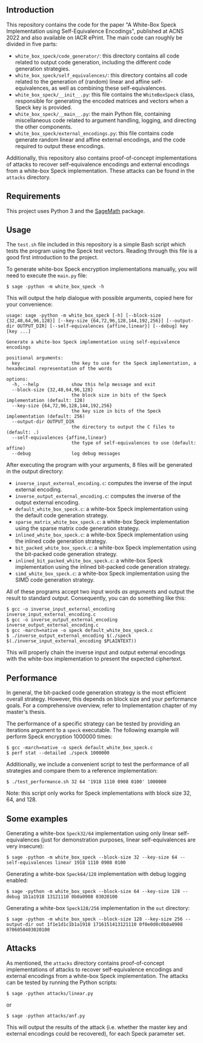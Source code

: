 ## Introduction 
This repository contains the code for the paper "A White-Box Speck Implementation using Self-Equivalence Encodings", published at ACNS 2022 and also available on IACR ePrint. The main code can roughly be divided in five parts:
* `white_box_speck/code_generator/`: this directory contains all code related to output code generation, including the different code generation strategies.
* `white_box_speck/self_equivalences/`: this directory contains all code related to the generation of (random) linear and affine self-equivalences, as well as combining these self-equivalences.
* `white_box_speck/__init__.py`: this file contains the `WhiteBoxSpeck` class, responsible for generating the encoded matrices and vectors when a Speck key is provided.
* `white_box_speck/__main__.py`: the main Python file, containing miscellaneous code related to argument handling, logging, and directing the other components.
* `white_box_speck/external_encodings.py`: this file contains code generate random linear and affine external encodings, and the code required to output these encodings.

Additionally, this repository also contains proof-of-concept implementations of attacks to recover self-equivalence encodings and external encodings from a white-box Speck implementation. These attacks can be found in the `attacks` directory.

## Requirements
This project uses Python 3 and the [SageMath](https://www.sagemath.org/) package.

## Usage
The `test.sh` file included in this repository is a simple Bash script which tests the program using the Speck test vectors. Reading through this file is a good first introduction to the project.

To generate white-box Speck encryption implementations manually, you will need to execute the `main.py` file:
```
$ sage -python -m white_box_speck -h
```
This will output the help dialogue with possible arguments, copied here for your convenience:
```
usage: sage -python -m white_box_speck [-h] [--block-size {32,48,64,96,128}] [--key-size {64,72,96,128,144,192,256}] [--output-dir OUTPUT_DIR] [--self-equivalences {affine,linear}] [--debug] key [key ...]

Generate a white-box Speck implementation using self-equivalence encodings

positional arguments:
  key                   the key to use for the Speck implementation, a hexadecimal representation of the words

options:
  -h, --help            show this help message and exit
  --block-size {32,48,64,96,128}
                        the block size in bits of the Speck implementation (default: 128)
  --key-size {64,72,96,128,144,192,256}
                        the key size in bits of the Speck implementation (default: 256)
  --output-dir OUTPUT_DIR
                        the directory to output the C files to (default: .)
  --self-equivalences {affine,linear}
                        the type of self-equivalences to use (default: affine)
  --debug               log debug messages
```

After executing the program with your arguments, 8 files will be generated in the output directory:
* `inverse_input_external_encoding.c`: computes the inverse of the input external encoding.
* `inverse_output_external_encoding.c`: computes the inverse of the output external encoding.
* `default_white_box_speck.c`: a white-box Speck implementation using the default code generation strategy.
* `sparse_matrix_white_box_speck.c`: a white-box Speck implementation using the sparse matrix code generation strategy.
* `inlined_white_box_speck.c`: a white-box Speck implementation using the inlined code generation strategy.
* `bit_packed_white_box_speck.c`: a white-box Speck implementation using the bit-packed code generation strategy.
* `inlined_bit_packed_white_box_speck.c`: a white-box Speck implementation using the inlined bit-packed code generation strategy.
* `simd_white_box_speck.c`: a white-box Speck implementation using the SIMD code generation strategy.

All of these programs accept two input words *as arguments* and output the result to standard output. Consequently, you can do something like this:
```
$ gcc -o inverse_input_external_encoding inverse_input_external_encoding.c
$ gcc -o inverse_output_external_encoding inverse_output_external_encoding.c
$ gcc -march=native -o speck default_white_box_speck.c
$ ./inverse_output_external_encoding $(./speck $(./inverse_input_external_encoding $PLAINTEXT))
```
This will properly chain the inverse input and output external encodings with the white-box implementation to present the expected ciphertext.

## Performance
In general, the bit-packed code generation strategy is the most efficient overall strategy. However, this depends on block size and your performance goals. For a comprehensive overview, refer to Implementation chapter of my master's thesis.

The performance of a specific strategy can be tested by providing an iterations argument to a `speck` executable. The following example will perform Speck encryption 1000000 times:
```
$ gcc -march=native -o speck default_white_box_speck.c
$ perf stat --detailed ./speck 1000000
```

Additionally, we include a convenient script to test the performance of all strategies and compare them to a reference implementation:
```
$ ./test_performance.sh 32 64 '1918 1110 0908 0100' 1000000
```
Note: this script only works for Speck implementations with block size 32, 64, and 128.

## Some examples

Generating a white-box `Speck32/64` implementation using only linear self-equivalences (just for demonstration purposes, linear self-equivalences are very insecure):
```
$ sage -python -m white_box_speck --block-size 32 --key-size 64 --self-equivalences linear 1918 1110 0908 0100
```

Generating a white-box `Speck64/128` implementation with debug logging enabled:
```
$ sage -python -m white_box_speck --block-size 64 --key-size 128 --debug 1b1a1918 13121110 0b0a0908 03020100
```

Generating a white-box `Speck128/256` implementation in the `out` directory:

```
$ sage -python -m white_box_speck --block-size 128 --key-size 256 --output-dir out 1f1e1d1c1b1a1918 1716151413121110 0f0e0d0c0b0a0908 0706050403020100
```

## Attacks

As mentioned, the `attacks` directory contains proof-of-concept implementations of attacks to recover self-equivalence encodings and external encodings from a white-box Speck implementation. The attacks can be tested by running the Python scripts:
```
$ sage -python attacks/linear.py
```
or
```
$ sage -python attacks/anf.py
```

This will output the results of the attack (i.e. whether the master key and external encodings could be recovered), for each Speck parameter set.
